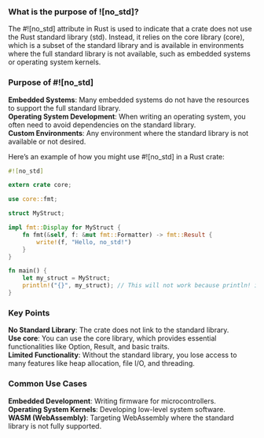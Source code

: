### What is the purpose of ![no_std]?

The #![no_std] attribute in Rust is used to indicate that a crate does not use the Rust standard library (std). Instead, it relies on the core library (core), which is a subset of the standard library and is available in environments where the full standard library is not available, such as embedded systems or operating system kernels.

### Purpose of #![no_std]

**Embedded Systems**: Many embedded systems do not have the resources to support the full standard library.<br/>
**Operating System Development**: When writing an operating system, you often need to avoid dependencies on the standard library.<br/>
**Custom Environments**: Any environment where the standard library is not available or not desired.<br/>

Here’s an example of how you might use #![no_std] in a Rust crate:

```rust
#![no_std]

extern crate core;

use core::fmt;

struct MyStruct;

impl fmt::Display for MyStruct {
    fn fmt(&self, f: &mut fmt::Formatter) -> fmt::Result {
        write!(f, "Hello, no_std!")
    }
}

fn main() {
    let my_struct = MyStruct;
    println!("{}", my_struct); // This will not work because println! is part of std
}
```

### Key Points

**No Standard Library**: The crate does not link to the standard library.<br/>
**Use core**: You can use the core library, which provides essential functionalities like Option, Result, and basic traits.<br/>
**Limited Functionality**: Without the standard library, you lose access to many features like heap allocation, file I/O, and threading.<br/>

### Common Use Cases

**Embedded Development**: Writing firmware for microcontrollers.<br/>
**Operating System Kernels**: Developing low-level system software.<br/>
**WASM (WebAssembly)**: Targeting WebAssembly where the standard library is not fully supported.<br/>